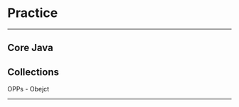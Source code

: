 # Practice
***********
Core Java
--------------------------------------------
Collections
--------------------------------------------
OPPs - Obejct
****************
